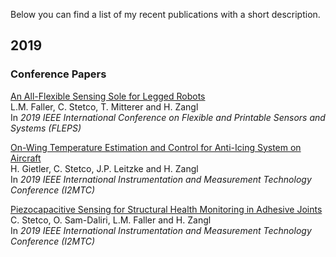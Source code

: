 Below you can find a list of my recent publications with a short description.

## 2019
### Conference Papers
[An All-Flexible Sensing Sole for Legged Robots](https://ieeexplore.ieee.org/document/8792287) <br/>
L.M. Faller, C. Stetco, T. Mitterer and H. Zangl <br/>
In *2019 IEEE International Conference on Flexible and Printable Sensors and Systems (FLEPS)*

[On-Wing Temperature Estimation and Control for Anti-Icing System on Aircraft]() <br/>
H. Gietler, C. Stetco, J.P. Leitzke and H. Zangl <br/>
In *2019 IEEE International Instrumentation and Measurement Technology Conference (I2MTC)*

[Piezocapacitive Sensing for Structural Health Monitoring in Adhesive Joints]() <br/>
C. Stetco, O. Sam-Daliri, L.M. Faller and H. Zangl <br/>
In *2019 IEEE International Instrumentation and Measurement Technology Conference (I2MTC)*

